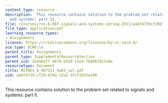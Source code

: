 ```yaml
---
content_type: resource
description: 'This resource contains solution to the problem set related to signals
  and systems: part II.'
file: /courses/res-6-007-signals-and-systems-spring-2011/aa6f4739cf29d78a12a23fcf2033e298_MITRES_6_007S11_hw03_sol.pdf
file_type: application/pdf
learning_resource_types:
- Assignments
license: https://creativecommons.org/licenses/by-nc-sa/4.0/
ocw_type: OCWFile
parent_title: Assignments
parent_type: SupplementalResourceSection
parent_uid: 2e9a8aff-96f8-e559-11ed-fb8887012a8e
resourcetype: Document
title: MITRES_6_007S11_hw03_sol.pdf
uid: aa6f4739-cf29-d78a-12a2-3fcf2033e298
---
```

This resource contains solution to the problem set related to signals and systems: part II.